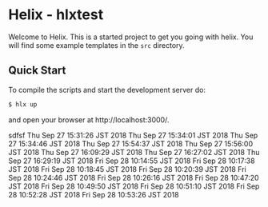 <!--
  ~ Licensed to the Apache Software Foundation (ASF) under one or more
  ~ contributor license agreements.  See the NOTICE file distributed with
  ~ this work for additional information regarding copyright ownership.
  ~ The ASF licenses this file to You under the Apache License, Version 2.0
  ~ (the "License"); you may not use this file except in compliance with
  ~ the License.  You may obtain a copy of the License at
  ~
  ~      http://www.apache.org/licenses/LICENSE-2.0
  ~
  ~ Unless required by applicable law or agreed to in writing, software
  ~ distributed under the License is distributed on an "AS IS" BASIS,
  ~ WITHOUT WARRANTIES OR CONDITIONS OF ANY KIND, either express or implied.
  ~ See the License for the specific language governing permissions and
  ~ limitations under the License.
  -->
  
Helix - hlxtest
=======================

Welcome to Helix. This is a started project to get you going with helix.
You will find some example templates in the `src` directory. 

Quick Start
-----------

To compile the scripts and start the development server do:

```bash
$ hlx up
```

and open your browser at http://localhost:3000/.

sdfsf
Thu Sep 27 15:31:26 JST 2018
Thu Sep 27 15:34:01 JST 2018
Thu Sep 27 15:34:46 JST 2018
Thu Sep 27 15:54:37 JST 2018
Thu Sep 27 15:56:00 JST 2018
Thu Sep 27 16:09:29 JST 2018
Thu Sep 27 16:27:02 JST 2018
Thu Sep 27 16:29:19 JST 2018
Fri Sep 28 10:14:55 JST 2018
Fri Sep 28 10:17:38 JST 2018
Fri Sep 28 10:18:45 JST 2018
Fri Sep 28 10:20:39 JST 2018
Fri Sep 28 10:24:46 JST 2018
Fri Sep 28 10:26:16 JST 2018
Fri Sep 28 10:47:20 JST 2018
Fri Sep 28 10:49:50 JST 2018
Fri Sep 28 10:51:10 JST 2018
Fri Sep 28 10:52:28 JST 2018
Fri Sep 28 10:53:26 JST 2018

